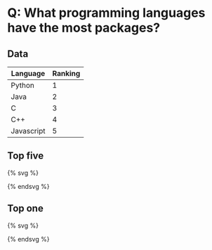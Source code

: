 # Q: What programming languages have the most packages?

## Data

| Language | Ranking |
| -- | -- |
| Python | 1 |
| Java | 2 |
| C  | 3 |
| C++ | 4 |
| Javascript | 5 |

## Top five

{% svg %}

<!-- barchart with five bars -->
<rect x="0" width="20" height="3500" style="fill:rgb(0,0,255);stroke-width:3;stroke:rgb(0,0,0)" />
<rect x="30" width="20" height="280" style="fill:rgb(0,0,255);stroke-width:3;stroke:rgb(0,0,0)" />
<rect x="60" width="20" height="220" style="fill:rgb(0,0,255);stroke-width:3;stroke:rgb(0,0,0)" />
<rect x="90" width="20" height="180" style="fill:rgb(0,0,255);stroke-width:3;stroke:rgb(0,0,0)" />
<rect x="120" width="20" height="150" style="fill:rgb(0,0,255);stroke-width:3;stroke:rgb(0,0,0)" />

{% endsvg %}

## Top one

{% svg %}

<!-- same barchart, but the top is highlighted, using css -->
<rect x="0" width="20" height="3500" style="fill:rgb(0,255,0);stroke-width:3;stroke:rgb(0,0,0)" />
<rect x="30" width="20" height="280" style="fill:rgb(0,0,255);stroke-width:3;stroke:rgb(0,0,0)" />
<rect x="60" width="20" height="220" style="fill:rgb(0,0,255);stroke-width:3;stroke:rgb(0,0,0)" />
<rect x="90" width="20" height="180" style="fill:rgb(0,0,255);stroke-width:3;stroke:rgb(0,0,0)" />
<rect x="120" width="20" height="150" style="fill:rgb(0,0,255);stroke-width:3;stroke:rgb(0,0,0)" />

{% endsvg %}
